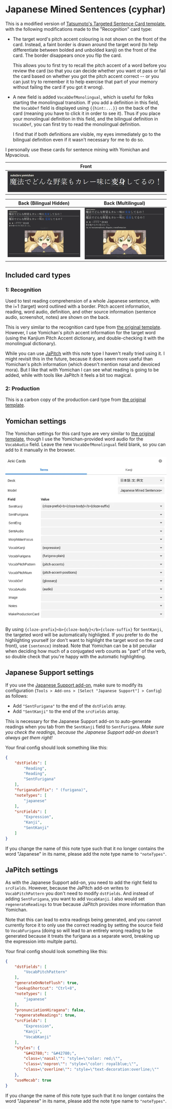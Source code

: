 # Japanese Mined Sentences (cyphar)

This is a modified version of [Tatsumoto's Targeted Sentence Card
template][original-template], with the following modifications made to the
"Recognition" card type:

 * The target word's pitch accent colouring is not shown on the front of the
   card. Instead, a faint border is drawn around the target word (to help
   differentiate between bolded and unbolded kanji) on the front of the card.
   The border disappears once you flip the card.

   This allows you to first try to recall the pitch accent of a word before you
   review the card (so that you can decide whether you want ot pass or fail the
   card based on whether you got the pitch accent correct -- or you can just
   try to remember it to help exercise that part of your memory without failing
   the card if you got it wrong).

 * A new field is added `VocabDefMonolingual`, which is useful for folks
   starting the monolingual transition. If you add a definition in this field,
   the `VocabDef` field is displayed using `{{hint:...}}` on the back of the
   card (meaning you have to click it in order to see it). Thus if you place
   your monolingual definition in this field, and the bilingual definition in
   `VocabDef`, you can first try to read the monolingual definition.

   I find that if both definitions are visible, my eyes immediately go to the
   bilingual definition even if it wasn't necessary for me to do so.

I personally use these cards for sentence mining with Yomichan and Mpvacious.

|           Front           |
| :-----------------------: |
| ![front](card_front.webp) |

|        Back (Bilingual Hidden)       |          Back (Multilingual)         |
| :----------------------------------: | :----------------------------------: |
| ![back](card_back_monolingual.webp)  | ![back](card_back_multilingual.webp) |

[original-template]: ../Japanese%20sentences/

## Included card types

### 1: Recognition

Used to test reading comprehension of a whole Japanese sentence, with the i+1
(target) word outlined with a border. Pitch accent information, reading, word
audio, definition, and other source information (sentence audio, screenshot,
notes) are shown on the back.

This is very similar to the recognition card type from [the original
template][original-template]. However, I use Yomichan's pitch accent
information for the target word (using the Kanjium Pitch Accent dictionary, and
double-checking it with the monolingual dictionary).

While you can use [JaPitch][anki-japitch] with this note type I haven't really
tried using it. I might revisit this in the future, because it does seem more
useful than Yomichan's pitch information (which doesn't mention nasal and
devoiced mora). But I like that with Yomichan I can see what reading is going
to be added, while with tools like JaPitch it feels a bit too magical.

[anki-japitch]: https://ankiweb.net/shared/info/1225470483

### 2: Production

This is a carbon copy of the production card type from [the original
template][original-template].

## Yomichan settings

The Yomichan settings for this card type are very similar to [the original
template][original-template], though I use the Yomichan-provided word audio for
the `VocabAudio` field. Leave the new `VocabDefMonolingual` field blank, so you
can add to it manually in the browser.

![yomichan settings](yomichan_settings.webp)

By using `{cloze-prefix}<b>{cloze-body}</b>{cloze-suffix}` for `SentKanji`, the
targeted word will be automatically highligted. If you prefer to do the
highlighting yourself (or don't want to highlight the target word on the card
front), use `{sentence}` instead. Note that Yomichan can be a bit peculiar when
deciding how much of a conjugated verb counts as "part" of the verb, so double
check that you're happy with the automatic highlighting.

## Japanese Support settings

If you use the [Japanese Support add-on][anki-jpn], make sure to modify
its configuration (`Tools > Add-ons > [Select "Japanese Support"] > Config`) as
follows:

 * Add `"SentFurigana"` to the end of the `dstFields` array.
 * Add `"SentKanji"` to the end of the `srcFields` array.

This is necessary for the Japanese Support add-on to auto-generate readings
when you tab from the `SentKanji` field to `SentFurigana`. *Make sure you check
the readings, because the Japanese Support add-on doesn't always get them
right!*

Your final config should look something like this:

```json
{
    "dstFields": [
        "Reading",
        "Reading",
        "SentFurigana"
    ],
    "furiganaSuffix": " (furigana)",
    "noteTypes": [
        "japanese"
    ],
    "srcFields": [
        "Expression",
        "Kanji",
        "SentKanji"
    ]
}
```

If you change the name of this note type such that it no longer contains the
word "Japanese" in its name, please add the note type name to `"noteTypes"`.

[anki-jpn]: https://ankiweb.net/shared/info/3918629684

## JaPitch settings

As with the Japanese Support add-on, you need to add the right field to
`srcFields`. However, because the JaPitch add-on writes to `VocabPitchPattern`
you don't need to modify `dstFields`. And instead of adding `SentFurigana`, you
want to add `VocabKanji`. I also would set `regenerateReadings` to true because
JaPitch provides more information than Yomichan.

Note that this can lead to extra readings being generated, and you cannot
currently force it to only use the correct reading by setting the source field
to `VocabFurigana` (doing so will lead to an entirely wrong reading to be
generated because it treats the furigana as a separate word, breaking up the
expression into multple parts).

Your final config should look something like this:

```json
{
    "dstFields": [
        "VocabPitchPattern"
    ],
    "generateOnNoteFlush": true,
    "lookupShortcut": "Ctrl+8",
    "noteTypes": [
        "japanese"
    ],
    "pronunciationHiragana": false,
    "regenerateReadings": true,
    "srcFields": [
        "Expression",
        "Kanji",
        "VocabKanji"
    ],
    "styles": {
        "&#42780;": "&#42780;",
        "class=\"nasal\"": "style=\"color: red;\"",
        "class=\"nopron\"": "style=\"color: royalblue;\"",
        "class=\"overline\"": "style=\"text-decoration:overline;\""
    },
    "useMecab": true
}
```

If you change the name of this note type such that it no longer contains the
word "Japanese" in its name, please add the note type name to `"noteTypes"`.
